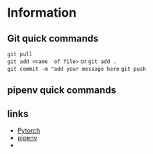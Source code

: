 # Information

## Git quick commands

`git pull`  
`git add <name  of file>` or `git add .`  
`git commit -m "add your message here`
`git push`  

## pipenv quick commands


## links

- [Pytorch](https://pytorch.org/)
- [pipenv](https://www.youtube.com/watch?v=6Qmnh5C4Pmo)
- 
